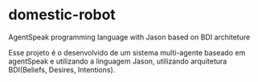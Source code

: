 # domestic-robot
AgentSpeak programming language with Jason based on BDI architeture 

Esse projeto é o desenvolvido de um sistema multi-agente baseado em agentSpeak e utilizando a linguagem Jason, utilizando arquitetura BDI(Beliefs, Desires, Intentions).
